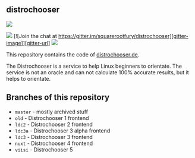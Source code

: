 ## distrochooser


[![](https://distrochooser.de/tux.png)](https://distrochooser.de)

[![](https://cdn.rawgit.com/sindresorhus/awesome/d7305f38d29fed78fa85652e3a63e154dd8e8829/media/badge.svg)](https://github.com/vuejs/awesome-vue)
[![Join the chat at https://gitter.im/squarerootfury/distrochooser][gitter-image]][gitter-url]
[![](https://img.shields.io/badge/vue-1.x-brightgreen.svg)](https://vuejs.org)


This repository contains the code of [distrochooser.de](http://distrochooser.de). 

The Distrochooser is a service to help Linux beginners to orientate. The service is not an oracle and can not calculate 100% accurate results, but it helps to orientate.

## Branches of this repository

- `master` - mostly archived stuff
- `old` - Distrochooser 1 frontend
- `ldc2` - Distrochooser 2 frontend
- `ldc3a` - Distrochooser 3 alpha frontend
- `ldc3` - Distrochooser 3 frontend
- `nuxt` - Distrochooser 4 frontend
- `viisi` - Distrochooser 5
